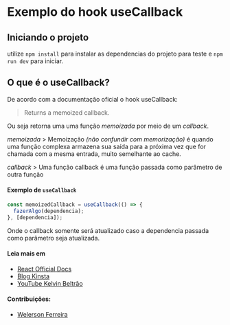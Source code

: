 # Exemplo do hook useCallback

## Iniciando o projeto

utilize
`npm install`
para instalar as dependencias do projeto para teste e `npm run dev` para iniciar.

## O que é o useCallback?

De acordo com a documentação oficial o hook useCallback:

> Returns a memoized callback.

Ou seja retorna uma uma função _memoizada_ por meio de um _callback_.

_memoizada_ > Memoização _(não confundir com memorização)_ é quando uma função complexa armazena sua saída para a próxima vez que for chamada com a mesma entrada, muito semelhante ao cache.

_callback_ > Uma função callback é uma função passada como parâmetro de outra função

#### Exemplo de `useCallback`

```js
const memoizedCallback = useCallback(() => {
  fazerAlgo(dependencia);
}, [dependencia]);
```

Onde o callback somente será atualizado caso a dependencia passada como parâmetro seja atualizada.

#### Leia mais em

- [React Official Docs](https://reactjs.org/docs/hooks-reference.html#usecallback)
- [Blog Kinsta](https://kinsta.com/pt/blog/usecallback-react/)
- [YouTube Kelvin Beltrão](https://youtu.be/c6QO8ePE_a8)

#### Contribuições:

- [Welerson Ferreira](https://github.com/welersonfrr/)
